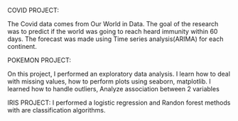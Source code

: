 COVID PROJECT:

The Covid data comes from Our World in Data. The goal of the research was to predict if the world was going to reach heard immunity within 60 days. The forecast was made using Time series analysis(ARIMA) for each continent.


POKEMON PROJECT:

On this project, I performed an exploratory data analysis. I learn how to deal with missing values, how to perform plots using seaborn, matplotlib. I learned how to handle outliers, Analyze association between 2 variables

IRIS PROJECT:
I performed a logistic regression and Randon forest methods with are classification algorithms.
